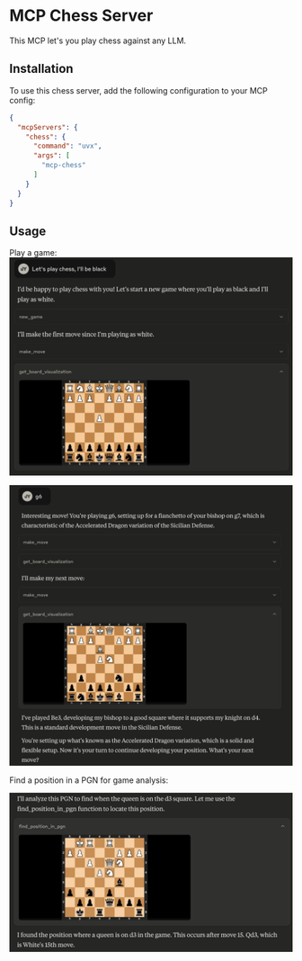 # MCP Chess Server

This MCP let's you play chess against any LLM.

## Installation

To use this chess server, add the following configuration to your MCP config:

```json
{
  "mcpServers": {
    "chess": {
      "command": "uvx",
      "args": [
        "mcp-chess"
      ]
    }
  }
}
```

## Usage

Play a game:
![Chess starting position with black pieces](screenshots/start_black.png)

![A few moves later](screenshots/acc_dragon.png)

Find a position in a PGN for game analysis:

![Find a position in a PGN](screenshots/find_position.png)

